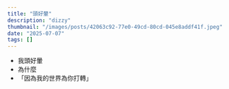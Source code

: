 ```yaml
---
title: "頭好暈"
description: "dizzy"
thumbnail: "/images/posts/42063c92-77e0-49cd-80cd-045e8addf41f.jpeg"
date: "2025-07-07"
tags: []
---
```

- 我頭好暈
- 為什麼
- 「因為我的世界為你打轉」
